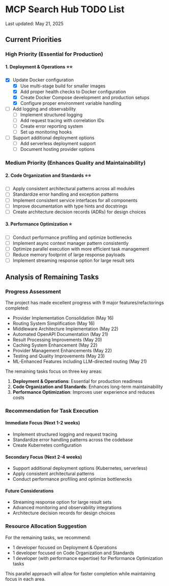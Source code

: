 # MCP Search Hub TODO List

Last updated: May 21, 2025

## Current Priorities

### High Priority (Essential for Production)

#### 1. Deployment & Operations ⭐⭐

- [x] Update Docker configuration
  - [x] Use multi-stage build for smaller images
  - [x] Add proper health checks to Docker configuration
  - [x] Create Docker Compose development and production setups
  - [x] Configure proper environment variable handling
- [ ] Add logging and observability
  - [ ] Implement structured logging
  - [ ] Add request tracing with correlation IDs
  - [ ] Create error reporting system
  - [ ] Set up monitoring hooks
- [ ] Support additional deployment options
  - [ ] Add serverless deployment support
  - [ ] Document hosting provider options

### Medium Priority (Enhances Quality and Maintainability)

#### 2. Code Organization and Standards ⭐⭐

- [ ] Apply consistent architectural patterns across all modules
- [ ] Standardize error handling and exception patterns
- [ ] Implement consistent service interfaces for all components
- [ ] Improve documentation with type hints and docstrings
- [ ] Create architecture decision records (ADRs) for design choices

#### 3. Performance Optimization ⭐

- [ ] Conduct performance profiling and optimize bottlenecks
- [ ] Implement async context manager pattern consistently
- [ ] Optimize parallel execution with more efficient task management
- [ ] Reduce memory footprint of large response payloads
- [ ] Implement streaming response option for large result sets

## Analysis of Remaining Tasks

### Progress Assessment

The project has made excellent progress with 9 major features/refactorings completed:

- Provider Implementation Consolidation (May 16)
- Routing System Simplification (May 16)
- Middleware Architecture Implementation (May 22)
- Automated OpenAPI Documentation (May 21)
- Result Processing Improvements (May 20)
- Caching System Enhancement (May 22)
- Provider Management Enhancements (May 22)
- Testing and Quality Improvements (May 23)
- ML-Enhanced Features including LLM-directed routing (May 21)

The remaining tasks focus on three key areas:

1. **Deployment & Operations**: Essential for production readiness
2. **Code Organization and Standards**: Enhances long-term maintainability
3. **Performance Optimization**: Improves user experience and reduces costs

### Recommendation for Task Execution

#### Immediate Focus (Next 1-2 weeks)

- Implement structured logging and request tracing
- Standardize error handling patterns across the codebase
- Create Kubernetes configuration

#### Secondary Focus (Next 2-4 weeks)

- Support additional deployment options (Kubernetes, serverless)
- Apply consistent architectural patterns
- Conduct performance profiling and optimize bottlenecks

#### Future Considerations

- Streaming response option for large result sets
- Advanced monitoring and observability integrations
- Architecture decision records for design choices

### Resource Allocation Suggestion

For the remaining tasks, we recommend:

- 1 developer focused on Deployment & Operations
- 1 developer focused on Code Organization and Standards
- 1 developer (with performance expertise) for Performance Optimization tasks

This parallel approach will allow for faster completion while maintaining focus in each area.
